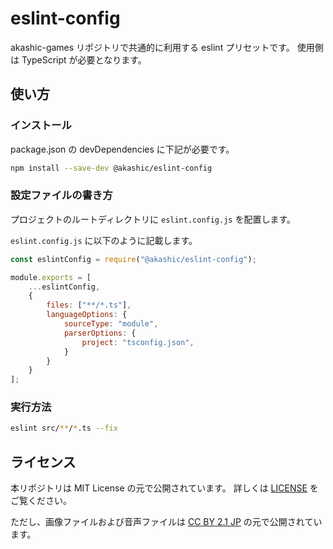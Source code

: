# eslint-config
akashic-games リポジトリで共通的に利用する eslint プリセットです。
使用側は TypeScript が必要となります。

## 使い方
### インストール
package.json の devDependencies に下記が必要です。
```sh
npm install --save-dev @akashic/eslint-config
```

### 設定ファイルの書き方
プロジェクトのルートディレクトリに `eslint.config.js` を配置します。

`eslint.config.js` に以下のように記載します。
```js
const eslintConfig = require("@akashic/eslint-config");

module.exports = [
    ...eslintConfig,
    {
        files: ["**/*.ts"],
        languageOptions: {
            sourceType: "module",
            parserOptions: {
                project: "tsconfig.json",
            }
        }
    }
];
```

### 実行方法
```sh
eslint src/**/*.ts --fix
```

## ライセンス
本リポジトリは MIT License の元で公開されています。
詳しくは [LICENSE](https://github.com/akashic-games/remark-preset-lint/blob/master/LICENSE) をご覧ください。

ただし、画像ファイルおよび音声ファイルは
[CC BY 2.1 JP](https://creativecommons.org/licenses/by/2.1/jp/) の元で公開されています。
